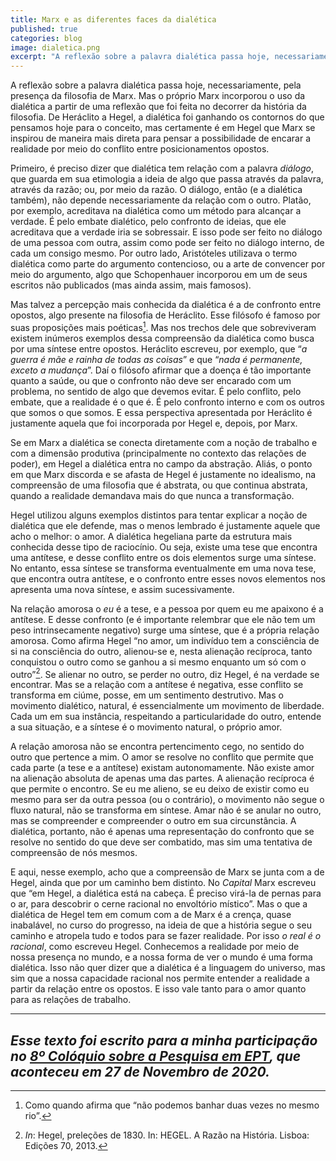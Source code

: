 ```yaml
---
title: Marx e as diferentes faces da dialética
published: true
categories: blog
image: dialetica.png
excerpt: "A reflexão sobre a palavra dialética passa hoje, necessariamente, pela presença da filosofia de Marx. Mas o próprio Marx incorporou o uso da dialética a partir de uma reflexão que foi feita no decorrer da história da filosofia. De Heráclito a Hegel, a dialética foi ganhando os contornos do que pensamos hoje para o conceito, mas certamente é em Hegel que Marx se inspirou de maneira mais direta para pensar a possibilidade de encarar a realidade por meio do conflito entre posicionamentos opostos."
---
```


A reflexão sobre a palavra dialética passa hoje, necessariamente, pela presença da filosofia de Marx. Mas o próprio Marx incorporou o uso da dialética a partir de uma reflexão que foi feita no decorrer da história da filosofia. De Heráclito a Hegel, a dialética foi ganhando os contornos do que pensamos hoje para o conceito, mas certamente é em Hegel que Marx se inspirou de maneira mais direta para pensar a possibilidade de encarar a realidade por meio do conflito entre posicionamentos opostos.

Primeiro, é preciso dizer que dialética tem relação com a palavra *diálogo*, que guarda em sua etimologia a ideia de algo que passa através da palavra, através da razão; ou, por meio da razão. O diálogo, então (e a dialética também), não depende necessariamente da relação com o outro. Platão, por exemplo, acreditava na dialética como um método para alcançar a verdade. É pelo embate dialético, pelo confronto de ideias, que ele acreditava que a verdade iria se sobressair. E isso pode ser feito no diálogo de uma pessoa com outra, assim como pode ser feito no diálogo interno, de cada um consigo mesmo. Por outro lado, Aristóteles utilizava o termo dialética como parte do argumento contencioso, ou a arte de convencer por meio do argumento, algo que Schopenhauer incorporou em um de seus escritos não publicados (mas ainda assim, mais famosos).

Mas talvez a percepção mais conhecida da dialética é a de confronto entre opostos, algo presente na filosofia de Heráclito. Esse filósofo é famoso por suas proposições mais poéticas[^1]. Mas nos trechos dele que sobreviveram existem inúmeros exemplos dessa compreensão da dialética como busca por uma síntese entre opostos. Heráclito escreveu, por exemplo, que “*a guerra é mãe e rainha de todas as coisas*”  e que “*nada é permanente, exceto a mudança*”. Daí o filósofo afirmar que a doença é tão importante quanto a saúde, ou que o confronto não deve ser encarado com um problema, no sentido de algo que devemos evitar. É pelo conflito, pelo embate, que a realidade é o que é. É pelo confronto interno e com os outros que somos o que somos. E essa perspectiva apresentada por Heráclito é justamente aquela que foi incorporada por Hegel e, depois, por Marx.

Se em Marx a dialética se conecta diretamente com a noção de trabalho e com a dimensão produtiva (principalmente no contexto das relações de poder), em Hegel a dialética entra no campo da abstração. Aliás, o ponto em que Marx discorda e se afasta de Hegel é justamente no idealismo, na compreensão de uma filosofia que é abstrata, ou que continua abstrata, quando a realidade demandava mais do que nunca a transformação.

Hegel utilizou alguns exemplos distintos para tentar explicar a noção de dialética que ele defende, mas o menos lembrado é justamente aquele que acho o melhor: o amor. A dialética hegeliana parte da estrutura mais conhecida desse tipo de raciocínio. Ou seja, existe uma tese que encontra uma antítese, e desse conflito entre os dois elementos surge uma síntese. No entanto, essa síntese se transforma eventualmente em uma nova tese, que encontra outra antítese, e o confronto entre esses novos elementos nos apresenta uma nova síntese, e assim sucessivamente.

Na relação amorosa o *eu* é a tese, e a pessoa por quem eu me apaixono é a antítese. E desse confronto (e é importante relembrar que ele não tem um peso intrinsecamente negativo) surge uma síntese, que é a própria relação amorosa. Como afirma Hegel “no amor, um indivíduo tem a consciência de si na consciência do outro, alienou-se e, nesta alienação recíproca, tanto conquistou o outro como se ganhou a si mesmo enquanto um só com o outro”[^2]. Se alienar no outro, se perder no outro, diz Hegel, é na verdade se encontrar. Mas se a relação com a antítese é negativa, esse conflito se transforma em ciúme, posse, em um sentimento destrutivo. Mas o movimento dialético, natural, é essencialmente um movimento de liberdade. Cada um em sua instância, respeitando a particularidade do outro, entende a sua situação, e a síntese é o movimento natural, o próprio amor.

A relação amorosa não se encontra pertencimento cego, no sentido do outro que pertence a mim. O amor se resolve no conflito que permite que cada parte (a tese e a antítese) existam autonomamente. Não existe amor na alienação absoluta de apenas uma das partes. A alienação recíproca é que permite o encontro. Se eu me alieno, se eu deixo de existir como eu mesmo para ser da outra pessoa (ou o contrário), o movimento não segue o fluxo natural, não se transforma em síntese. Amar não é se anular no outro, mas se compreender e compreender o outro em sua circunstância. A dialética, portanto, não é apenas uma representação do confronto que se resolve no sentido do que deve ser combatido, mas sim uma tentativa de compreensão de nós mesmos.

E aqui, nesse exemplo, acho que a compreensão de Marx se junta com a de Hegel, ainda que por um caminho bem distinto. No *Capital* Marx escreveu que “em Hegel, a dialética está na cabeça. É preciso virá-la de pernas para o ar, para descobrir o cerne racional no envoltório místico”. Mas o que a dialética de Hegel tem em comum com a de Marx é a crença, quase inabalável, no curso do progresso, na ideia de que a história segue o seu caminho e atropela tudo e todos para se fazer realidade. Por isso *o real é o racional*, como escreveu Hegel. Conhecemos a realidade por meio de nossa presença no mundo, e a nossa forma de ver o mundo é uma forma dialética. Isso não quer dizer que a dialética é a linguagem do universo, mas sim que a nossa capacidade racional nos permite entender a realidade a partir da relação entre os opostos. E isso vale tanto para o amor quanto para as relações de trabalho.

---
<i>Esse texto foi escrito para a minha participação no [8º Colóquio sobre a Pesquisa em EPT](https://www.even3.com.br/ccpep/), que aconteceu em 27 de Novembro de 2020.</i>
---

[^1]: Como quando afirma que “não podemos banhar duas vezes no mesmo rio”.

[^2]: *In*: Hegel, preleções de 1830. In: HEGEL. A Razão na História. Lisboa: Edições 70, 2013.



